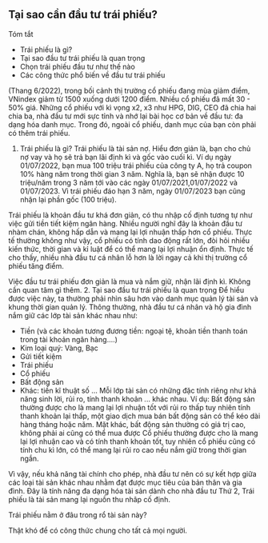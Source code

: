 ## Tại sao cần đầu tư trái phiếu?
Tóm tắt
- Trái phiếu là gì?
- Tại sao đầu tư trái phiếu là quan trọng
- Chọn trái phiếu đầu tư như thế nào
- Các công thức phổ biến về đầu tư trái phiếu

(Thang 6/2022), trong bối cảnh thị trường cổ phiếu đang mùa giảm điểm, VNindex giảm từ 1500 xuống dưới 1200 điểm. Nhiều cổ phiếu đã mất 30 - 50% giá. Những cổ phiếu với kì vọng x2, x3 như HPG, DIG, CEO đã chia hai chia ba, nhà đầu tư mới sực tỉnh và nhớ lại bài học cơ bản về đầu tư: đa dạng hóa danh mục. Trong đó, ngoài cổ phiếu, danh mục của bạn còn phải có thêm trái phiếu.
1. Trái phiếu là gì?
Trái phiếu là tài sản nợ. Hiểu đơn giản là, bạn cho chủ nợ vay và họ sẽ trả bạn lãi định kì và gốc vào cuối kì.
Ví dụ ngày 01/07/2022, bạn mua 100 triệu trái phiếu của công ty A, họ trả coupon 10% hàng năm trong thời gian 3 năm. Nghĩa là, bạn sẽ nhận được 10 triệu/năm trong 3 năm tới vào các ngày 01/07/2021,01/07/2022 và 01/07/2023. Vì trái phiếu đáo hạn 3 năm, ngày 01/07/2023 bạn cũng nhận lại phần gốc (100 triệu).

Trái phiếu là khoản đầu tư khá đơn giản, có thu nhập cố định tương tự như việc gửi tiền tiết kiệm ngân hàng. Nhiều người nghĩ đây là khoản đầu tư nhàm chán, không hấp dẫn và mang lại lợi nhuận thấp hơn cổ phiếu. Thực tế thường không như vậy, cổ phiếu có tính dao động rất lớn, đòi hỏi nhiều kiến thức, thời gian và kỉ luật để có thể mang lại lợi nhuận ổn định. Thực tế cho thấy, nhiều nhà đầu tư cá nhân lỗ hơn là lời ngay cả khi thị trường cổ phiếu tăng điểm.

Việc đầu tư trái phiếu đơn giản là mua và nắm giữ, nhận lãi định kì. Không cần quan tâm gì thêm.
2. Tại sao đầu tư trái phiếu là quan trọng
Để hiểu được việc này, ta thường phải nhìn sâu hơn vào danh mục quản lý tài sản và khung thời gian quản lý.
Thông thường, nhà đầu tư cá nhân và hộ gia đình nắm giữ các lớp tài sản khác nhau như:
- Tiền (và các khoản tương đương tiền: ngoại tệ, khoản tiền thanh toán trong tài khoản ngân hàng....)
- Kim loại quý: Vàng, Bạc
- Gửi tiết kiệm
- Trái phiếu
- Cổ phiếu
- Bất động sản 
- Khác: tiền kĩ thuật số ...
Mỗi lớp tài sản có những đặc tính riêng như khả năng sinh lời, rủi ro, tính thanh khoản ... khác nhau.
Ví dụ: Bất động sản thường được cho là mang lại lợi nhuận tốt với rủi ro thấp tuy nhiên tính thanh khoản lại thấp, một giao dịch mua bán bất động sản có thể kéo dài hàng tháng hoặc năm. Mặt khác, bất động sản thường có giá trị cao, không phải ai cũng có thể mua được
Cổ phiếu thường được cho là mang lại lợi nhuận cao và có tính thanh khoản tốt, tuy nhiên cổ phiếu cũng có tính chu kì lớn, có thể mang lại rủi ro cao nếu nắm giữ trong thời gian ngắn.

Vì vậy, nếu khả năng tài chính cho phép, nhà đầu tư nên có sự kết hợp giữa các loại tài sản khác nhau nhằm đạt được mục tiêu của bản thân và gia đình. Đây là tính năng đa dạng hóa tài sản dành cho nhà đầu tư
Thứ 2, Trái phiếu là tài sản mang lại nguồn thu nhâp cố định. 

Trái phiếu nằm ở đâu trong rổ tài sản này?

Thật khó để có công thức chung cho tất cả mọi người. 